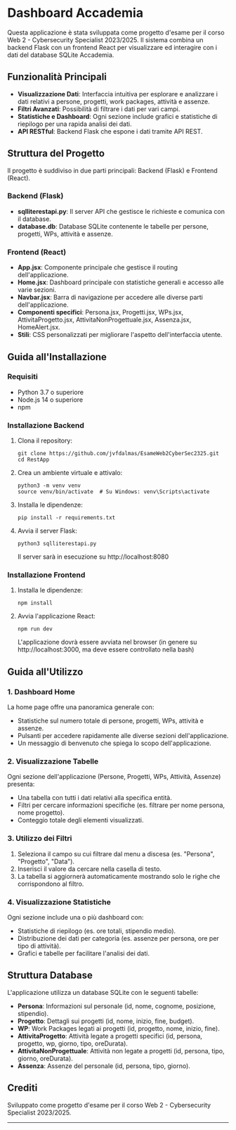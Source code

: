 # Dashboard Accademia

Questa applicazione è stata sviluppata come progetto d'esame per il corso Web 2 - Cybersecurity Specialist 2023/2025. Il sistema combina un backend Flask con un frontend React per visualizzare ed interagire con i dati del database SQLite Accademia.



## Funzionalità Principali

- **Visualizzazione Dati**: Interfaccia intuitiva per esplorare e analizzare i dati relativi a persone, progetti, work packages, attività e assenze.
- **Filtri Avanzati**: Possibilità di filtrare i dati per vari campi.
- **Statistiche e Dashboard**: Ogni sezione include grafici e statistiche di riepilogo per una rapida analisi dei dati.
- **API RESTful**: Backend Flask che espone i dati tramite API REST.



## Struttura del Progetto

Il progetto è suddiviso in due parti principali: Backend (Flask) e Frontend (React).

### Backend (Flask)

- **sqlliterestapi.py**: Il server API che gestisce le richieste e comunica con il database.
- **database.db**: Database SQLite contenente le tabelle per persone, progetti, WPs, attività e assenze.

### Frontend (React)

- **App.jsx**: Componente principale che gestisce il routing dell'applicazione.
- **Home.jsx**: Dashboard principale con statistiche generali e accesso alle varie sezioni.
- **Navbar.jsx**: Barra di navigazione per accedere alle diverse parti dell'applicazione.
- **Componenti specifici**: Persona.jsx, Progetti.jsx, WPs.jsx, AttivitaProgetto.jsx, AttivitaNonProgettuale.jsx, Assenza.jsx, HomeAlert.jsx.
- **Stili**: CSS personalizzati per migliorare l'aspetto dell'interfaccia utente.



## Guida all'Installazione

### Requisiti

- Python 3.7 o superiore
- Node.js 14 o superiore
- npm

### Installazione Backend

1. Clona il repository:
   ```
   git clone https://github.com/jvfdalmas/EsameWeb2CyberSec2325.git
   cd RestApp
   ```

2. Crea un ambiente virtuale e attivalo:
   ```
   python3 -m venv venv
   source venv/bin/activate  # Su Windows: venv\Scripts\activate
   ```

3. Installa le dipendenze:
   ```
   pip install -r requirements.txt
   ```

4. Avvia il server Flask:
   ```
   python3 sqlliterestapi.py
   ```
   Il server sarà in esecuzione su http://localhost:8080

### Installazione Frontend

1. Installa le dipendenze:
   ```
   npm install
   ```

2. Avvia l'applicazione React:
   ```
   npm run dev
   ```
   L'applicazione dovrà essere avviata nel browser (in genere su http://localhost:3000, ma deve essere controllato nella bash)



## Guida all'Utilizzo

### 1. Dashboard Home

La home page offre una panoramica generale con:
- Statistiche sul numero totale di persone, progetti, WPs, attività e assenze.
- Pulsanti per accedere rapidamente alle diverse sezioni dell'applicazione.
- Un messaggio di benvenuto che spiega lo scopo dell'applicazione.

### 2. Visualizzazione Tabelle

Ogni sezione dell'applicazione (Persone, Progetti, WPs, Attività, Assenze) presenta:
- Una tabella con tutti i dati relativi alla specifica entità.
- Filtri per cercare informazioni specifiche (es. filtrare per nome persona, nome progetto).
- Conteggio totale degli elementi visualizzati.

### 3. Utilizzo dei Filtri

1. Seleziona il campo su cui filtrare dal menu a discesa (es. "Persona", "Progetto", "Data").
2. Inserisci il valore da cercare nella casella di testo.
3. La tabella si aggiornerà automaticamente mostrando solo le righe che corrispondono al filtro.

### 4. Visualizzazione Statistiche

Ogni sezione include una o più dashboard con:
- Statistiche di riepilogo (es. ore totali, stipendio medio).
- Distribuzione dei dati per categoria (es. assenze per persona, ore per tipo di attività).
- Grafici e tabelle per facilitare l'analisi dei dati.

## Struttura Database

L'applicazione utilizza un database SQLite con le seguenti tabelle:

- **Persona**: Informazioni sul personale (id, nome, cognome, posizione, stipendio).
- **Progetto**: Dettagli sui progetti (id, nome, inizio, fine, budget).
- **WP**: Work Packages legati ai progetti (id, progetto, nome, inizio, fine).
- **AttivitaProgetto**: Attività legate a progetti specifici (id, persona, progetto, wp, giorno, tipo, oreDurata).
- **AttivitaNonProgettuale**: Attività non legate a progetti (id, persona, tipo, giorno, oreDurata).
- **Assenza**: Assenze del personale (id, persona, tipo, giorno).




## Crediti

Sviluppato come progetto d'esame per il corso Web 2 - Cybersecurity Specialist 2023/2025.

---